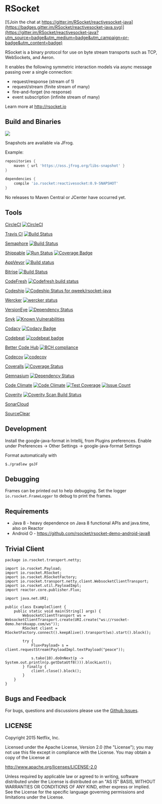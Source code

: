 # RSocket

[![Join the chat at https://gitter.im/RSocket/reactivesocket-java](https://badges.gitter.im/RSocket/reactivesocket-java.svg)](https://gitter.im/RSocket/reactivesocket-java?utm_source=badge&utm_medium=badge&utm_campaign=pr-badge&utm_content=badge)

RSocket is a binary protocol for use on byte stream transports such as TCP, WebSockets, and Aeron.

It enables the following symmetric interaction models via async message passing over a single connection:

- request/response (stream of 1)
- request/stream (finite stream of many)
- fire-and-forget (no response)
- event subscription (infinite stream of many)

Learn more at http://rsocket.io

## Build and Binaries

<a href='https://travis-ci.org/rsocket/rsocket-java/builds'><img src='https://travis-ci.org/rsocket/rsocket-java.svg?branch=1.0.x'></a>

Snapshots are available via JFrog.

Example:

```groovy
repositories {
    maven { url 'https://oss.jfrog.org/libs-snapshot' }
}

dependencies {
    compile 'io.rsocket:reactivesocket:0.9-SNAPSHOT'
}
```

No releases to Maven Central or JCenter have occurred yet.

## Tools

[CircleCI](https://circleci.com) [![CircleCI](https://circleci.com/gh/qweek/rsocket-java.svg?style=shield)](https://circleci.com/gh/qweek/rsocket-java)

[Travis CI](https://travis-ci.org) [![Build Status](https://travis-ci.org/qweek/rsocket-java.svg?branch=feature/ci)](https://travis-ci.org/qweek/rsocket-java)

[Semaphore](https://semaphoreci.com) [![Build Status](https://semaphoreci.com/api/v1/qweek/rsocket-java/branches/1-0-x/shields_badge.svg)](https://semaphoreci.com/qweek/rsocket-java)

[Shippable](https://app.shippable.com) [![Run Status](https://api.shippable.com/projects/59cffb5c9ea08107008c7a36/badge?branch=feature/ci)](https://app.shippable.com/github/qweek/rsocket-java) [![Coverage Badge](https://api.shippable.com/projects/59cffb5c9ea08107008c7a36/coverageBadge?branch=feature/ci)](https://app.shippable.com/github/qweek/rsocket-java)

[AppVeyor](https://ci.appveyor.com) [![Build status](https://ci.appveyor.com/api/projects/status/2dtdi7fua85rbov5?svg=true)](https://ci.appveyor.com/project/qweek/rsocket-java)

[Bitrise](https://www.bitrise.io) [![Build Status](https://www.bitrise.io/app/ff59b1f25934eac1/status.svg?token=4_4LGvHsGih2UBoC4BHHJA&branch=feature/ci)](https://www.bitrise.io/app/ff59b1f25934eac1)

[CodeFresh](https://g.codefresh.io) [![Codefresh build status]( https://g.codefresh.io/api/badges/build?repoOwner=qweek&repoName=rsocket-java&branch=feature/ci&pipelineName=rsocket-java&accountName=qweek&type=cf-1)]( https://g.codefresh.io/repositories/qweek/rsocket-java/builds?filter=trigger:build;branch:feature/ci;service:59d00fc413a5900001d43380~rsocket-java)

[Codeship](https://app.codeship.com) [![Codeship Status for qweek/rsocket-java](https://app.codeship.com/projects/cb0c9ab0-8854-0135-190f-026946df6204/status?branch=feature/ci)](https://app.codeship.com/projects/248464)

[Wercker](https://app.wercker.com) [![wercker status](https://app.wercker.com/status/e2cee7efd15d4a2695e8cc1e01552507/s/feature/ci "wercker status")](https://app.wercker.com/project/byKey/e2cee7efd15d4a2695e8cc1e01552507)

[VersionEye](https://www.versioneye.com) [![Dependency Status](https://www.versioneye.com/user/projects/59d417702de28c005199ae89/badge.svg?style=flat)](https://www.versioneye.com/user/projects/59d417702de28c005199ae89)

[Snyk](https://snyk.io/) [![Known Vulnerabilities](https://snyk.io/test/github/qweek/rsocket-java/badge.svg)](https://snyk.io/test/github/qweek/rsocket-java)

[Codacy](https://www.codacy.com) [![Codacy Badge](https://api.codacy.com/project/badge/Grade/08fb65a4bb214c23a8fe156f6e173c3b)](https://www.codacy.com/app/alnovoselov/rsocket-java?utm_source=github.com&amp;utm_medium=referral&amp;utm_content=qweek/rsocket-java&amp;utm_campaign=Badge_Grade)

[Codebeat](https://codebeat.co) [![codebeat badge](https://codebeat.co/badges/1d4984ff-f36b-4c74-b5a4-f15ad4bca24e)](https://codebeat.co/projects/github-com-qweek-rsocket-java-feature-ci)

[Better Code Hub](https://bettercodehub.com) [![BCH compliance](https://bettercodehub.com/edge/badge/qweek/rsocket-java?branch=feature/ci)](https://bettercodehub.com/)

[Codecov](https://codecov.io) [![codecov](https://codecov.io/gh/qweek/rsocket-java/branch/feature/ci/graph/badge.svg)](https://codecov.io/gh/qweek/rsocket-java)

[Coveralls](https://coveralls.io) [![Coverage Status](https://coveralls.io/repos/github/qweek/rsocket-java/badge.svg?branch=feature/ci)](https://coveralls.io/github/qweek/rsocket-java?branch=feature/ci)

[Gemnasium](https://gemnasium.com) [![Dependency Status](https://gemnasium.com/badges/github.com/qweek/rsocket-java.svg)](https://gemnasium.com/github.com/qweek/rsocket-java)

[Code Climate](https://codeclimate.com) [![Code Climate](https://codeclimate.com/github/qweek/rsocket-java/badges/gpa.svg)](https://codeclimate.com/github/qweek/rsocket-java) [![Test Coverage](https://codeclimate.com/github/qweek/rsocket-java/badges/coverage.svg)](https://codeclimate.com/github/qweek/rsocket-java/coverage) [![Issue Count](https://codeclimate.com/github/qweek/rsocket-java/badges/issue_count.svg)](https://codeclimate.com/github/qweek/rsocket-java)

[Coverity](https://scan.coverity.com) [![Coverity Scan Build Status](https://scan.coverity.com/projects/13959/badge.svg)](https://scan.coverity.com/projects/qweek-rsocket-java)

[SonarCloud](https://sonarcloud.io)

[SourceClear](https://qweek.sourceclear.io)

## Development

Install the google-java-format in Intellij, from Plugins preferences.
Enable under Preferences -> Other Settings -> google-java-format Settings

Format automatically with

```
$./gradlew goJF
```

## Debugging
Frames can be printed out to help debugging. Set the logger `io.rsocket.FrameLogger` to debug to print the frames.

## Requirements

- Java 8 - heavy dependence on Java 8 functional APIs and java.time, also on Reactor
- Android O - https://github.com/rsocket/rsocket-demo-android-java8

## Trivial Client

```
package io.rsocket.transport.netty;

import io.rsocket.Payload;
import io.rsocket.RSocket;
import io.rsocket.RSocketFactory;
import io.rsocket.transport.netty.client.WebsocketClientTransport;
import io.rsocket.util.PayloadImpl;
import reactor.core.publisher.Flux;

import java.net.URI;

public class ExampleClient {
    public static void main(String[] args) {
        WebsocketClientTransport ws = WebsocketClientTransport.create(URI.create("ws://rsocket-demo.herokuapp.com/ws"));
        RSocket client = RSocketFactory.connect().keepAlive().transport(ws).start().block();

        try {
            Flux<Payload> s = client.requestStream(PayloadImpl.textPayload("peace"));

            s.take(10).doOnNext(p -> System.out.println(p.getDataUtf8())).blockLast();
        } finally {
            client.close().block();
        }
    }
}
```

## Bugs and Feedback

For bugs, questions and discussions please use the [Github Issues](https://github.com/RSocket/reactivesocket-java/issues).

## LICENSE

Copyright 2015 Netflix, Inc.

Licensed under the Apache License, Version 2.0 (the "License");
you may not use this file except in compliance with the License.
You may obtain a copy of the License at

<http://www.apache.org/licenses/LICENSE-2.0>

Unless required by applicable law or agreed to in writing, software
distributed under the License is distributed on an "AS IS" BASIS,
WITHOUT WARRANTIES OR CONDITIONS OF ANY KIND, either express or implied.
See the License for the specific language governing permissions and
limitations under the License.
